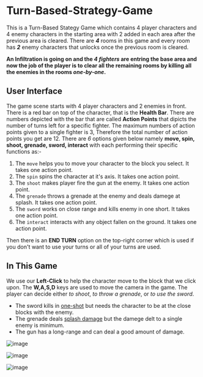 # Turn-Based-Strategy-Game
This is a Turn-Based Stategy Game which contains 4 player characters and 4 enemy characters in the starting area with 2 added in each area after the previous area is cleared.
There are ***4*** rooms in this game and every room has ***2*** enemy characters that unlocks once the previous room is cleared.

**An Infiltration is going on and the _4 fighters_ are entring the base area and now the job of the player is to clear all the remaining rooms by killing all the enemies in the rooms _one-by-one_.**

## User Interface

The game scene starts with 4 player characters and 2 enemies in front. There is a red bar on top of the character, that is the **Health Bar**. There are numbers depicted with the bar that are called **Action Points** that dipicts the number of turns left for a specific fighter. The maximum numbers of action points given to a single fighter is 3, Therefore the total number of action points you get are 12. There are *6* options given below namely **move, spin, shoot, grenade, sword, interact** with each performing their specific functions as:-

1. The `move` helps you to move your character to the block you select. It takes one action point.
2. The `spin` spins the character at it's axis. It takes one action point.
3. The `shoot` makes player fire the gun at the enemy. It takes one action point.
4. The `grenade` throws a grenade at the enemy and deals damege at splash. It takes one action point.
5. The `sword` works on close range and kills enemy in one short. It takes one action point.
6. The `interact` interacts with any object fallen on the ground. It takes one action point.

Then there is an **END TURN** option on the top-right corner which is used if you don't want to use your turns or all of your turns are used.

## In This Game
We use our **Left-Click** to help the character move to the block that we click upon. The **W,A,S,D** keys are used to move the camera in the game. The player can decide either *to shoot*, *to throw a grenade*, or *to use the sword*.
+ The sword kills in [one-shot](https://en.wiktionary.org/wiki/one-shot#:~:text=(video%20games)%20To%20kill%20or%20destroy%20with%20a%20single%20hit.) but needs the character to be at the close blocks with the enemy.
+ The grenade deals [splash damage](https://en.wiktionary.org/wiki/splash_damage#:~:text=Noun,creatures%20within%20a%20certain%20radius.) but the damege delt to a single enemy is minimum.
+ The gun has a long-range and can deal a good amount of damage.

![image](https://github.com/shubhaminit/Turn-Based-Strategy-Game/assets/146417747/aa547846-33ac-470a-be8a-3f94daf90240)

![image](https://github.com/shubhaminit/Turn-Based-Strategy-Game/assets/146417747/f87fe354-52a2-4472-ba61-20db109107fd)

![image](https://github.com/shubhaminit/Turn-Based-Strategy-Game/assets/146417747/63685a2b-cf82-425e-b7c1-c05c18039249)
